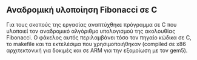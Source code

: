 ## Αναδρομική υλοποίηση Fibonacci σε C

Για τους σκοπούς της εργασίας αναπτύχθηκε πρόγραμμα σε C που υλοποιεί τον αναδρομικό αλγόριθμο υπολογισμού της ακολουθίας Fibonacci. Ο φάκελος αυτός περιλαμβάνει τόσο τον πηγαίο κώδικα σε C, το makefile και τα εκτελέσιμα που χρησιμοποιήθηκαν (compiled σε x86 αρχιτεκτονική για δοκιμές και σε ARM για την εξομοίωση με τον gem5).